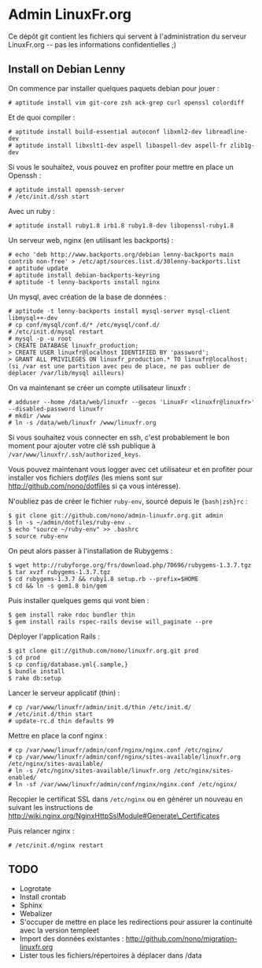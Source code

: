 Admin LinuxFr.org
=================

Ce dépôt git contient les fichiers qui servent à l'administration
du serveur LinuxFr.org -- pas les informations confidentielles ;)


Install on Debian Lenny
-----------------------

On commence par installer quelques paquets debian pour jouer :

    # aptitude install vim git-core zsh ack-grep curl openssl colordiff

Et de quoi compiler :

    # aptitude install build-essential autoconf libxml2-dev libreadline-dev
    # aptitude install libxslt1-dev aspell libaspell-dev aspell-fr zlib1g-dev

Si vous le souhaitez, vous pouvez en profiter pour mettre en place un Openssh :

    # aptitude install openssh-server
    # /etc/init.d/ssh start

Avec un ruby :

    # aptitude install ruby1.8 irb1.8 ruby1.8-dev libopenssl-ruby1.8

Un serveur web, nginx (en utilisant les backports) :

    # echo 'deb http://www.backports.org/debian lenny-backports main contrib non-free' > /etc/apt/sources.list.d/30lenny-backports.list
    # aptitude update
    # aptitude install debian-backports-keyring
    # aptitude -t lenny-backports install nginx

Un mysql, avec création de la base de données :

    # aptitude -t lenny-backports install mysql-server mysql-client libmysql++-dev
    # cp conf/mysql/conf.d/* /etc/mysql/conf.d/
    # /etc/init.d/mysql restart
    # mysql -p -u root
    > CREATE DATABASE linuxfr_production;
    > CREATE USER linuxfr@localhost IDENTIFIED BY 'password';
    > GRANT ALL PRIVILEGES ON linuxfr_production.* TO linuxfr@localhost;
    (si /var est une partition avec peu de place, ne pas oublier de déplacer /var/lib/mysql ailleurs)

On va maintenant se créer un compte utilisateur linuxfr :

    # adduser --home /data/web/linuxfr --gecos 'LinuxFr <linuxfr@linuxfr>' --disabled-password linuxfr
    # mkdir /www
    # ln -s /data/web/linuxfr /www/linuxfr.org

Si vous souhaitez vous connecter en ssh, c'est probablement le bon moment pour
ajouter votre clé ssh publique à `/var/www/linuxfr/.ssh/authorized_keys`.

Vous pouvez maintenant vous logger avec cet utilisateur et en profiter pour
installer vos fichiers _dotfiles_ (les miens sont sur
http://github.com/nono/dotfiles si ça vous intéresse).

N'oubliez pas de créer le fichier `ruby-env`, sourcé depuis le
`{bash|zsh}rc` :

    $ git clone git://github.com/nono/admin-linuxfr.org.git admin
    $ ln -s ~/admin/dotfiles/ruby-env .
    $ echo "source ~/ruby-env" >> .bashrc
    $ source ruby-env

On peut alors passer à l'installation de Rubygems :

    $ wget http://rubyforge.org/frs/download.php/70696/rubygems-1.3.7.tgz
    $ tar xvzf rubygems-1.3.7.tgz
    $ cd rubygems-1.3.7 && ruby1.8 setup.rb --prefix=$HOME
    $ cd && ln -s gem1.8 bin/gem

Puis installer quelques gems qui vont bien :

    $ gem install rake rdoc bundler thin
    $ gem install rails rspec-rails devise will_paginate --pre

Déployer l'application Rails :

    $ git clone git://github.com/nono/linuxfr.org.git prod
    $ cd prod
    $ cp config/database.yml{.sample,}
    $ bundle install
    $ rake db:setup

Lancer le serveur applicatif (thin) :

    # cp /var/www/linuxfr/admin/init.d/thin /etc/init.d/
    # /etc/init.d/thin start
    # update-rc.d thin defaults 99

Mettre en place la conf nginx :

    # cp /var/www/linuxfr/admin/conf/nginx/nginx.conf /etc/nginx/
    # cp /var/www/linuxfr/admin/conf/nginx/sites-available/linuxfr.org /etc/nginx/sites-available/
    # ln -s /etc/nginx/sites-available/linuxfr.org /etc/nginx/sites-enabled/
    # ln -sf /var/www/linuxfr/admin/conf/nginx/nginx.conf /etc/nginx/

Recopier le certificat SSL dans `/etc/nginx` ou en générer un nouveau
en suivant les instructions de
http://wiki.nginx.org/NginxHttpSslModule#Generate\_Certificates

Puis relancer nginx :

    # /etc/init.d/nginx restart


TODO
----

 * Logrotate
 * Install crontab
 * Sphinx
 * Webalizer
 * S'occuper de mettre en place les redirections pour assurer la continuité avec la version templeet
 * Import des données existantes : http://github.com/nono/migration-linuxfr.org
 * Lister tous les fichiers/répertoires à déplacer dans /data

